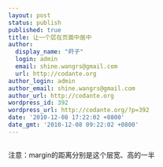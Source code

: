 ```yaml
---
layout: post
status: publish
published: true
title: 让一个层在页面中居中
author:
  display_name: "莳子"
  login: admin
  email: shine.wangrs@gmail.com
  url: http://codante.org
author_login: admin
author_email: shine.wangrs@gmail.com
author_url: http://codante.org
wordpress_id: 392
wordpress_url: http://codante.org/?p=392
date: '2010-12-08 17:22:02 +0800'
date_gmt: '2010-12-08 09:22:02 +0800'
---
```


```css
```

注意：margin的距离分别是这个层宽、高的一半